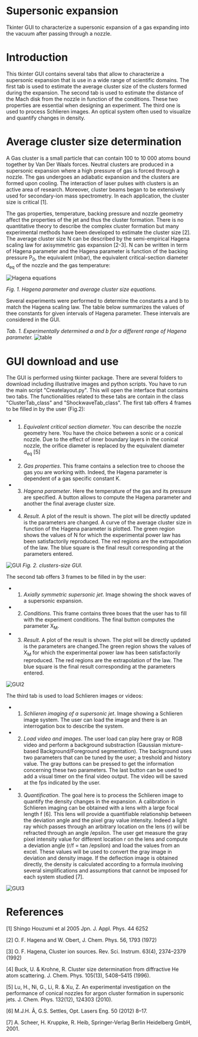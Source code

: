 # Supersonic expansion 
Tkinter GUI to characterize a supersonic expansion of a gas expanding into the vacuum after passing through a nozzle.

# Introduction
This tkinter GUI contains several tabs that allow to characterize a supersonic expansion that is use in a wide range of scientific domains. The first tab is used to estimate the average cluster size of the clusters formed during the expansion. The second tab is used to estimate the distance of the Mach disk from the nozzle in function of the conditions. These two properties are essential when designing an experiment. The third one is used to process Schlieren images. An optical system often used to visualize and quantify changes in density. 

# Average cluster size determination 
A Gas cluster is a small particle that can contain 100 to 10 000 atoms bound together by Van Der Waals forces. Neutral clusters are produced in a supersonic expansion where a high pressure of gas is forced through a nozzle. The gas undergoes an adiabatic expansion and the clusters are formed upon cooling.
The interaction of laser pulses with clusters is an active area of research. Moreover, cluster beams began to be extensively used for secondary-ion mass spectrometry. In each application, the cluster size is critical [1].

The gas properties, temperature, backing pressure and nozzle geometry affect the properties of the jet and thus the cluster formation. There is no quantitative theory to describe the complex cluster formation but many experimental methods have been developed to estimate the cluster size [2]. The average cluster size N can be described by the semi-empirical Hagena scaling law for axisymmetric gas expansion [2-3]. N can be written in term of Hagena parameter and the Hagena parameter is function of the backing pressure P<sub>0</sub>, the equivalent (mbar), the equivalent critical-section diameter d<sub>eq</sub> of the nozzle and the gas temperature:

![Hagena equations](https://user-images.githubusercontent.com/80101412/154300373-5791172a-a7a4-4251-8711-387bb6626da7.png)

*Fig. 1. Hagena parameter and average cluster size equations.*

Several experiments were performed to determine the constants a and b to match the Hagena scaling law. The table below summarizes the values of thee constants for given intervals of Hagena parameter. These intervals are considered in the GUI.

*Tab. 1. Experimentally determined a and b for a different range of Hagena parameter.*
![table](https://user-images.githubusercontent.com/80101412/154939617-6111059b-1b93-4803-b6a6-7a0eabf6507a.png)

# GUI download and use

The GUI is performed using tkinter package. There are several folders to download including illustrative images and python scripts. You have to run the main script "Createlayout.py". This will open the interface that contains two tabs. The functionalities related to these tabs are contain in the class "ClusterTab_class" and "ShockwaveTab_class".
The first tab offers 4 frames to be filled in by the user (Fig.2):

- 1) *Equivalent critical section diameter*. You can describe the nozzle geometry here. You have the choice between a sonic or a conical nozzle. Due to the effect of inner boundary layers in the conical nozzle, the orifice diameter is replaced by the equivalent diameter d<sub>eq</sub> [5]
- 2) *Gas properties*. This frame contains a selection tree to choose the gas you are working with. Indeed, the Hagena parameter is dependent of a gas specific constant K.
- 3) *Hagena parameter*. Here the temperature of the gas and its pressure are specified. A button allows to compute the Hagena parameter and another the final average cluster size.
- 4) *Result*. A plot of the result is shown. The plot will be directly updated is the parameters are changed. A curve of the average cluster size in function of the Hagena parameter is plotted. The green region shows the values of N for which the experimental power law has been satisfactorily reproduced. The red regions are the extrapolation of the law. The blue square is the final result corresponding at the parameters entered.

![GUI](https://user-images.githubusercontent.com/80101412/173371292-7be0108a-b510-412b-9c80-6f86dd967131.PNG)
*Fig. 2. clusters-size GUI.*

The second tab offers 3 frames to be filled in by the user:

- 1) *Axially symmetric supersonic jet*. Image showing the shock waves of a supersonic expansion.
- 2) *Conditions*. This frame contains three boxes that the user has to fill with the experiment conditions. The final button computes the parameter X<sub>M</sub>.
- 3) *Result*. A plot of the result is shown. The plot will be directly updated is the parameters are changed.The green region shows the values of X<sub>M</sub> for which the experimental power law has been satisfactorily reproduced. The red regions are the extrapolation of the law. The blue square is the final result corresponding at the parameters entered.

![GUI2](https://user-images.githubusercontent.com/80101412/173371820-c7ab80ea-1028-4c1c-89ba-0a6b19778557.PNG)

The third tab is used to load Schlieren images or videos:
- 1) *Schlieren imaging of a supersonic jet*. Image showing a Schlieren image system. The user can load the image and there is an interrogation box to describe the system.
- 2) *Load video and images*. The user load can play here gray or RGB video and perform a background substraction (Gaussian mixture-based Background/Foreground segmentation). The background uses two parameters that can be tuned by the user; a treshold and history value. The gray buttons can be pressed to get the information concerning these two parameters. The last button can be used to add a visual timer on the final video output. The video will be saved at the fps indicated by the user. 
- 3) *Quantification*. The goal here is to process the Schlieren image to quantify the density changes in the expansion. A calibration in Schlieren imaging can be obtained with a lens with a large focal length f [6]. This lens will provide a quantifiable relationship between the deviation angle and the pixel gray value intensity. Indeed a light ray which passes through an arbitrary location on the lens (r) will be refracted through an angle /epsilon. The user get measure the gray pixel intensity value for different location r on the lens and compute a deviation angle (r/f = tan /epsilon) and load the values from an excel. These values will be used to convert the gray image in deviation and density image. If the deflection image is obtained directly, the density is calculated according to a formula involving several simplifications and assumptions that cannot be imposed for each system studied [7].



![GUI3](https://user-images.githubusercontent.com/80101412/219381511-368865a0-c9a1-443a-91c8-76488e3d2e57.PNG)


# References

[1] Shingo Houzumi et al 2005 Jpn. J. Appl. Phys. 44 6252

[2] O. F. Hagena and W. Obert, J. Chem. Phys. 56, 1793 (1972)

[3] O. F. Hagena, Cluster ion sources. Rev. Sci. Instrum. 63(4), 2374–2379 (1992)

[4] Buck, U. & Krohne, R. Cluster size determination from diffractive He atom scattering. J. Chem. Phys. 105(13), 5408–5415 (1996).

[5] Lu, H., Ni, G., Li, R. & Xu, Z. An experimental investigation on the performance of conical nozzles for argon cluster formation in supersonic jets. J. Chem. Phys. 132(12), 124303 (2010).

[6] M.J.H. Ã, G.S. Settles, Opt. Lasers Eng. 50 (2012) 8–17.

[7] A. Scheer, H. Kruppke, R. Heib, Springer-Verlag Berlin Heidelberg GmbH, 2001.
